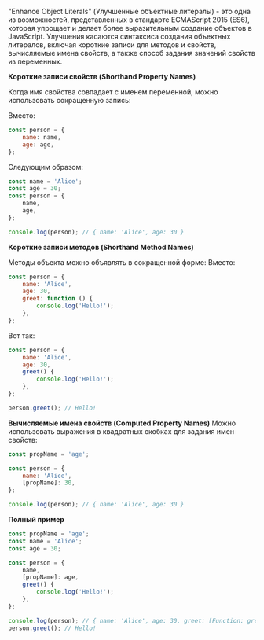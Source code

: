 ﻿"Enhance Object Literals" (Улучшенные объектные литералы) - это одна из возможностей, представленных в стандарте ECMAScript 2015 (ES6), которая упрощает и делает более выразительным создание объектов в JavaScript. Улучшения касаются синтаксиса создания объектных литералов, включая короткие записи для методов и свойств, вычисляемые имена свойств, а также способ задания значений свойств из переменных.

**Короткие записи свойств (Shorthand Property Names)**

Когда имя свойства совпадает с именем переменной, можно использовать сокращенную запись:

Вместо:

```js
const person = {
    name: name,
    age: age,
};
```

Следующим образом:

```js
const name = 'Alice';
const age = 30;
const person = {
    name,
    age,
};

console.log(person); // { name: 'Alice', age: 30 }
```

**Короткие записи методов (Shorthand Method Names)**

Методы объекта можно объявлять в сокращенной форме:
Вместо:

```javascript
const person = {
    name: 'Alice',
    age: 30,
    greet: function () {
        console.log('Hello!');
    },
};
```

Вот так:

```js
const person = {
    name: 'Alice',
    age: 30,
    greet() {
        console.log('Hello!');
    },
};

person.greet(); // Hello!
```

**Вычисляемые имена свойств (Computed Property Names)**
Можно использовать выражения в квадратных скобках для задания имен свойств:

```javascript
const propName = 'age';

const person = {
    name: 'Alice',
    [propName]: 30,
};

console.log(person); // { name: 'Alice', age: 30 }
```

**Полный пример**

```js
const propName = 'age';
const name = 'Alice';
const age = 30;

const person = {
    name,
    [propName]: age,
    greet() {
        console.log('Hello!');
    },
};

console.log(person); // { name: 'Alice', age: 30, greet: [Function: greet] }
person.greet(); // Hello!
```

